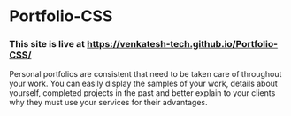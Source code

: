 # Portfolio-CSS
### This site is live at https://venkatesh-tech.github.io/Portfolio-CSS/

Personal portfolios are consistent that need to be taken care of throughout your work. You can easily display the samples of your work, details about yourself, completed projects in the past and better explain to your clients why they must use your services for their advantages.
